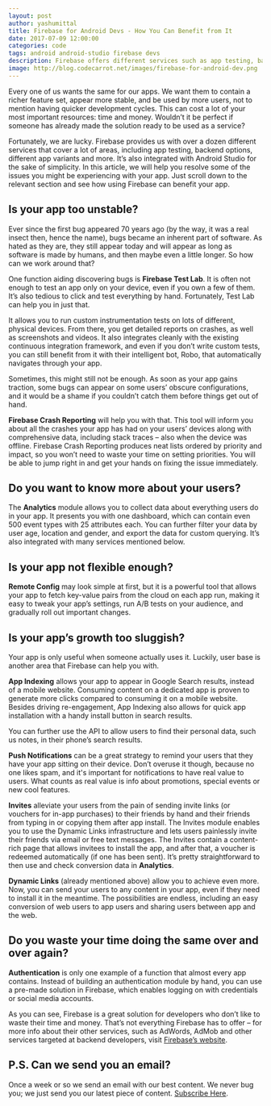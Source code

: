 ```yaml
---
layout: post
author: yashumittal
title: Firebase for Android Devs - How You Can Benefit from It
date: 2017-07-09 12:00:00
categories: code
tags: android android-studio firebase devs 
description: Firebase offers different services such as app testing, backend options and more. It’s integrated with Android Studio. See all the benefits of using Firebase.
image: http://blog.codecarrot.net/images/firebase-for-android-dev.png
---
```


Every one of us wants the same for our apps. We want them to contain a richer feature set, appear more stable, and be used by more users, not to mention having quicker development cycles. This can cost a lot of your most important resources: time and money. Wouldn’t it be perfect if someone has already made the solution ready to be used as a service?

Fortunately, we are lucky. Firebase provides us with over a dozen different services that cover a lot of areas, including app testing, backend options, different app variants and more. It’s also integrated with Android Studio for the sake of simplicity. In this article, we will help you resolve some of the issues you might be experiencing with your app. Just scroll down to the relevant section and see how using Firebase can benefit your app.

## Is your app too unstable?

Ever since the first bug appeared 70 years ago (by the way, it was a real insect then, hence the name), bugs became an inherent part of software. As hated as they are, they still appear today and will appear as long as software is made by humans, and then maybe even a little longer. So how can we work around that?

One function aiding discovering bugs is **Firebase Test Lab**. It is often not enough to test an app only on your device, even if you own a few of them. It’s also tedious to click and test everything by hand. Fortunately, Test Lab can help you in just that.

It allows you to run custom instrumentation tests on lots of different, physical devices. From there, you get detailed reports on crashes, as well as screenshots and videos. It also integrates cleanly with the existing continuous integration framework, and even if you don’t write custom tests, you can still benefit from it with their intelligent bot, Robo, that automatically navigates through your app.

Sometimes, this might still not be enough. As soon as your app gains traction, some bugs can appear on some users’ obscure configurations, and it would be a shame if you couldn’t catch them before things get out of hand.

**Firebase Crash Reporting** will help you with that. This tool will inform you about all the crashes your app has had on your users’ devices along with comprehensive data, including stack traces – also when the device was offline. Firebase Crash Reporting produces neat lists ordered by priority and impact, so you won’t need to waste your time on setting priorities. You will be able to jump right in and get your hands on fixing the issue immediately.

## Do you want to know more about your users?

The **Analytics** module allows you to collect data about everything users do in your app. It presents you with one dashboard, which can contain even 500 event types with 25 attributes each. You can further filter your data by user age, location and gender, and export the data for custom querying. It’s also integrated with many services mentioned below.

## Is your app not flexible enough?

**Remote Config** may look simple at first, but it is a powerful tool that allows your app to fetch key-value pairs from the cloud on each app run, making it easy to tweak your app’s settings, run A/B tests on your audience, and gradually roll out important changes.

## Is your app’s growth too sluggish?

Your app is only useful when someone actually uses it. Luckily, user base is another area that Firebase can help you with.

**App Indexing** allows your app to appear in Google Search results, instead of a mobile website. Consuming content on a dedicated app is proven to generate more clicks compared to consuming it on a mobile website. Besides driving re-engagement, App Indexing also allows for quick app installation with a handy install button in search results.

You can further use the API to allow users to find their personal data, such us notes, in their phone’s search results.

**Push Notifications** can be a great strategy to remind your users that they have your app sitting on their device. Don’t overuse it though, because no one likes spam, and it's important for notifications to have real value to users. What counts as real value is info about promotions, special events or new cool features.

**Invites** alleviate your users from the pain of sending invite links (or vouchers for in-app purchases) to their friends by hand and their friends from typing in or copying them after app install. The Invites module enables you to use the Dynamic Links infrastructure and lets users painlessly invite their friends via email or free text messages. The Invites contain a content-rich page that allows invitees to install the app, and after that, a voucher is redeemed automatically (if one has been sent).  It’s pretty straightforward to then use and check conversion data in **Analytics**.

**Dynamic Links** (already mentioned above) allow you to achieve even more. Now, you can send your users to any content in your app, even if they need to install it in the meantime. The possibilities are endless, including an easy conversion of web users to app users and sharing users between app and the web.

## Do you waste your time doing the same over and over again?

**Authentication** is only one example of a function that almost every app contains. Instead of building an authentication module by hand, you can use a pre-made solution in Firebase, which enables logging on with credentials or social media accounts.

As you can see, Firebase is a great solution for developers who don’t like to waste their time and money. That’s not everything Firebase has to offer – for more info about their other services, such as AdWords, AdMob and other services targeted at backend developers, visit [Firebase’s website](https://firebase.google.com/).

## P.S. Can we send you an email?

Once a week or so we send an email with our best content. We never bug you; we just send you our latest piece of content. [Subscribe Here](#subscribe).
